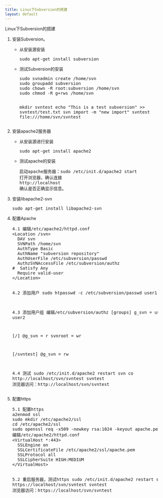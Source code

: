 ```yaml
---
title: Linux下Subversion的搭建
layout: default
---
```


<div>Linux下Subversion的搭建</div>
<ol>
<li>安装Subversion。</li>
<ul>
<li>从安装源安装</li>
<pre>
sudo apt-get install subversion
</pre>

<li>测试Subversion的安装</li>
<pre>
sudo svnadmin create /home/svn
sudo groupadd subversion
sudo chown -R root:subversion /home/svn
sudo chmod -R g+rws /home/svn

mkdir svntest
echo "This is a test subversion" >> svntest/test.txt
svn import -m "new import" svntest file:///home/svn/svntest
</pre>
</ul>

<li>安装apache2服务器</li>
<ul>
<li>从安装源进行安装</li>
<pre>
sudo apt-get install apache2 
</pre>

<li>测试apache的安装</li>
<pre>
启动apache服务器：sudo /etc/init.d/apache2 start
打开浏览器，确认连接
http://localhost
确认是否正确显示信息。
</pre>
</ul>

<li>安装libapache2-svn</li>
<pre>
sudo apt-get install libapache2-svn 
</pre>

<li>配置Apache</li>
<pre>
4.1 编辑/etc/apache2/httpd.conf
&lt;Location /svn&gt;
  DAV svn
  SVNPath /home/svn
  AuthType Basic
  AuthName "subversion repository"
  AuthUserFile /etc/subversion/passwd
  AuthzSVNAccessFile /etc/subversion/authz
#  Satisfy Any 
  Require valid-user
&lt;/Location&gt;

4.2 添加用户
sudo htpasswd -c /etc/subversion/passwd user1

4.3 添加用户组
编辑/etc/subversion/authz
[groups]
g_svn = user1, user2

[/]
@g_svn = r
svnroot = wr

[/svntest]
@g_svn = rw

4.4 测试
sudo /etc/init.d/apache2 restart
svn co http://localhost/svn/svntest svntest
浏览器访问：http://localhost/svn/svntest
</pre>

<li>配置https</li>
<pre>
5.1 配置https
a2enmod ssl
sudo mkdir /etc/apache2/ssl
cd /etc/apache2/ssl
sudo openssl req -x509 -newkey rsa:1024 -keyout apache.pem -out apache.pem -nodes -days 999 
编辑/etc/apache2/httpd.conf
&lt;VirtualHost *:443&gt;
  SSLEngine on
  SSLCertificateFile /etc/apache2/ssl/apache.pem
  SSLProtocol all
  SSLCipherSuite HIGH:MEDIUM
&lt;/VirtualHost&gt;

5.2 重启服务器，测试https
sudo /etc/init.d/apache2 restart
svn co https://localhost/svn/svntest svntest
浏览器访问：https://localhost/svn/svntest
</pre>

</ol>
